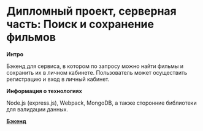 # Дипломный проект, серверная часть: Поиск и сохранение фильмов

**Интро**

Бэкенд для cервиса, в котором  по запросу можно найти фильмы и сохранить их в личном кабинете. Пользователь может осуществить регистрацию и вход в личный кабинет.

**Информация о технологиях**

Node.js (express.js), Webpack, MongoDB, а также сторонние библиотеки для валидации данных.

**[Бэкенд](https://api.ianinabegun.diploma.nomoredomains.icu)**


